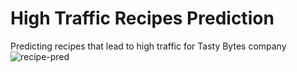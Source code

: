 # High Traffic Recipes Prediction
Predicting recipes that lead to high traffic for Tasty Bytes company
![recipe-pred](https://github.com/Ismail-ai707/Recipe-Prediction-for-High-Traffic/assets/135764831/b6b1090d-d4bd-46d5-9158-8811af12b5ce)


